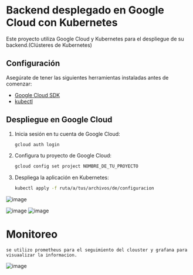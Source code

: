 # Backend desplegado en Google Cloud con Kubernetes

Este proyecto utiliza Google Cloud y Kubernetes para el despliegue de su backend.(Clústeres de Kubernetes)

## Configuración

Asegúrate de tener las siguientes herramientas instaladas antes de comenzar:

- [Google Cloud SDK](https://cloud.google.com/sdk)
- [kubectl](https://kubernetes.io/docs/tasks/tools/install-kubectl)

## Despliegue en Google Cloud

1. Inicia sesión en tu cuenta de Google Cloud:

    ```bash
    gcloud auth login
    ```

2. Configura tu proyecto de Google Cloud:

    ```bash
    gcloud config set project NOMBRE_DE_TU_PROYECTO
    ```

3. Despliega la aplicación en Kubernetes:

    ```bash
    kubectl apply -f ruta/a/tus/archivos/de/configuracion
    ```

![image](https://github.com/Desarrollo-software-3/backends/assets/92823297/c1aa2404-f9d1-441a-abed-e5f4254a67b3)

![image](https://github.com/Desarrollo-software-3/backends/assets/92823297/1bd12b38-0cd6-45b2-b9b6-83a8159d4b3f)
![image](https://github.com/Desarrollo-software-3/backends/assets/92823297/c85176a3-3868-4ff0-9b92-5cfc77c20fad)
# Monitoreo
    se utilizo prometheus para el seguimiento del clouster y grafana para visuaalizar la informacion.
![image](https://github.com/Desarrollo-software-3/backends/assets/92823297/35d71ceb-c444-41aa-bb1f-42bd3c012bff)





